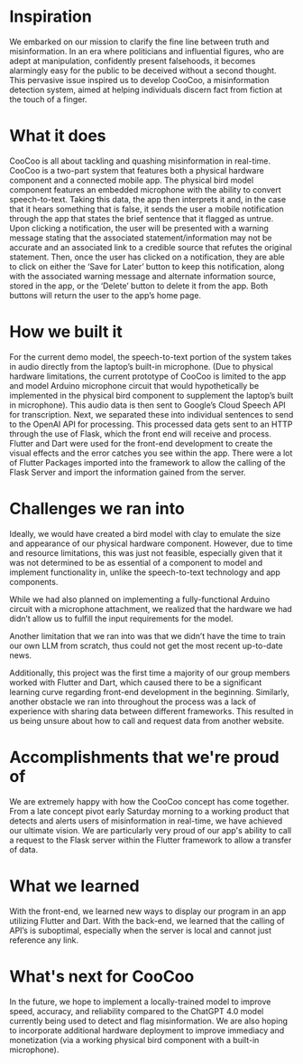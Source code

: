 # Inspiration
We embarked on our mission to clarify the fine line between truth and misinformation. In an era where politicians and influential figures, who are adept at manipulation, confidently present falsehoods, it becomes alarmingly easy for the public to be deceived without a second thought. This pervasive issue inspired us to develop CooCoo, a misinformation detection system, aimed at helping individuals discern fact from fiction at the touch of a finger.

# What it does
CooCoo is all about tackling and quashing misinformation in real-time. CooCoo is a two-part system that features both a physical hardware component and a connected mobile app. The physical bird model component features an embedded microphone with the ability to convert speech-to-text. Taking this data, the app then interprets it and, in the case that it hears something that is false, it sends the user a mobile notification through the app that states the brief sentence that it flagged as untrue. Upon clicking a notification, the user will be presented with a warning message stating that the associated statement/information may not be accurate and an associated link to a credible source that refutes the original statement. Then, once the user has clicked on a notification, they are able to click on either the ‘Save for Later’ button to keep this notification, along with the associated warning message and alternate information source, stored in the app, or the ‘Delete’ button to delete it from the app. Both buttons will return the user to the app’s home page.

# How we built it
For the current demo model, the speech-to-text portion of the system takes in audio directly from the laptop’s built-in microphone. (Due to physical hardware limitations, the current prototype of CooCoo is limited to the app and model Arduino microphone circuit that would hypothetically be implemented in the physical bird component to supplement the laptop’s built in microphone). This audio data is then sent to Google’s Cloud Speech API for transcription. Next, we separated these into individual sentences to send to the OpenAI API for processing. This processed data gets sent to an HTTP through the use of Flask, which the front end will receive and process. Flutter and Dart were used for the front-end development to create the visual effects and the error catches you see within the app. There were a lot of Flutter Packages imported into the framework to allow the calling of the Flask Server and import the information gained from the server.

# Challenges we ran into
Ideally, we would have created a bird model with clay to emulate the size and appearance of our physical hardware component. However, due to time and resource limitations, this was just not feasible, especially given that it was not determined to be as essential of a component to model and implement functionality in, unlike the speech-to-text technology and app components.

While we had also planned on implementing a fully-functional Arduino circuit with a microphone attachment, we realized that the hardware we had didn’t allow us to fulfill the input requirements for the model.

Another limitation that we ran into was that we didn’t have the time to train our own LLM from scratch, thus could not get the most recent up-to-date news.

Additionally, this project was the first time a majority of our group members worked with Flutter and Dart, which caused there to be a significant learning curve regarding front-end development in the beginning. Similarly, another obstacle we ran into throughout the process was a lack of experience with sharing data between different frameworks. This resulted in us being unsure about how to call and request data from another website.

# Accomplishments that we're proud of
We are extremely happy with how the CooCoo concept has come together. From a late concept pivot early Saturday morning to a working product that detects and alerts users of misinformation in real-time, we have achieved our ultimate vision. We are particularly very proud of our app's ability to call a request to the Flask server within the Flutter framework to allow a transfer of data.

# What we learned
With the front-end, we learned new ways to display our program in an app utilizing Flutter and Dart. With the back-end, we learned that the calling of API’s is suboptimal, especially when the server is local and cannot just reference any link.

# What's next for CooCoo
In the future, we hope to implement a locally-trained model to improve speed, accuracy, and reliability compared to the ChatGPT 4.0 model currently being used to detect and flag misinformation. We are also hoping to incorporate additional hardware deployment to improve immediacy and monetization (via a working physical bird component with a built-in microphone).
